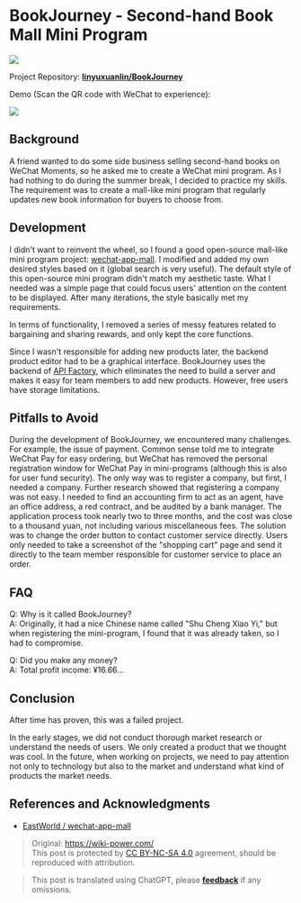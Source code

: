 # BookJourney - Second-hand Book Mall Mini Program

![](https://wiki-media-1253965369.cos.ap-guangzhou.myqcloud.com/img/书程小驿.jpg)

Project Repository: [**linyuxuanlin/BookJourney**](https://github.com/linyuxuanlin/BookJourney)

Demo (Scan the QR code with WeChat to experience):

![](https://wiki-media-1253965369.cos.ap-guangzhou.myqcloud.com/img/1.jpg)

## Background

A friend wanted to do some side business selling second-hand books on WeChat Moments, so he asked me to create a WeChat mini program. As I had nothing to do during the summer break, I decided to practice my skills. The requirement was to create a mall-like mini program that regularly updates new book information for buyers to choose from.

## Development

I didn't want to reinvent the wheel, so I found a good open-source mall-like mini program project: [wechat-app-mall](https://github.com/EastWorld/wechat-app-mall). I modified and added my own desired styles based on it (global search is very useful). The default style of this open-source mini program didn't match my aesthetic taste. What I needed was a simple page that could focus users' attention on the content to be displayed. After many iterations, the style basically met my requirements.

In terms of functionality, I removed a series of messy features related to bargaining and sharing rewards, and only kept the core functions.

Since I wasn't responsible for adding new products later, the backend product editor had to be a graphical interface. BookJourney uses the backend of [API Factory](https://www.it120.cc/), which eliminates the need to build a server and makes it easy for team members to add new products. However, free users have storage limitations.

## Pitfalls to Avoid

During the development of BookJourney, we encountered many challenges. For example, the issue of payment. Common sense told me to integrate WeChat Pay for easy ordering, but WeChat has removed the personal registration window for WeChat Pay in mini-programs (although this is also for user fund security). The only way was to register a company, but first, I needed a company. Further research showed that registering a company was not easy. I needed to find an accounting firm to act as an agent, have an office address, a red contract, and be audited by a bank manager. The application process took nearly two to three months, and the cost was close to a thousand yuan, not including various miscellaneous fees. The solution was to change the order button to contact customer service directly. Users only needed to take a screenshot of the "shopping cart" page and send it directly to the team member responsible for customer service to place an order.

## FAQ

Q: Why is it called BookJourney?  
A: Originally, it had a nice Chinese name called "Shu Cheng Xiao Yi," but when registering the mini-program, I found that it was already taken, so I had to compromise.

Q: Did you make any money?  
A: Total profit income: ¥16.66...

## Conclusion

After time has proven, this was a failed project.

In the early stages, we did not conduct thorough market research or understand the needs of users. We only created a product that we thought was cool. In the future, when working on projects, we need to pay attention not only to technology but also to the market and understand what kind of products the market needs.

## References and Acknowledgments

- [EastWorld / wechat-app-mall](https://github.com/EastWorld/wechat-app-mall)

> Original: <https://wiki-power.com/>  
> This post is protected by [CC BY-NC-SA 4.0](https://creativecommons.org/licenses/by/4.0/deed.en) agreement, should be reproduced with attribution.

> This post is translated using ChatGPT, please [**feedback**](https://github.com/linyuxuanlin/Wiki_MkDocs/issues/new) if any omissions.
